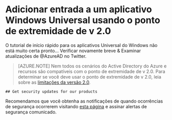 <properties
    pageTitle="Aplicativo Universal do Windows Azure AD v 2.0 | Microsoft Azure"
    description="Como criar um aplicativo Windows Universal que assina contas de trabalho ou da escola e usuários com os dois Account pessoal da Microsoft."
    services="active-directory"
    documentationCenter=""
    authors="dstrockis"
    manager="mbaldwin"
    editor=""/>

<tags
    ms.service="active-directory"
    ms.workload="identity"
    ms.topic="article"
    ms.tgt_pltfrm="mobile-windows-store"
    ms.devlang="dotnet"
    ms.date="02/20/2016"
    ms.author="dastrock"/>

  # <a name="add-sign-in-to-a-windows-universal-app-using-the-v20-endpoint"></a>Adicionar entrada a um aplicativo Windows Universal usando o ponto de extremidade de v 2.0
  O tutorial de início rápido para os aplicativos Universal do Windows não está muito certa pronto... Verificar novamente breve & Examinar atualizações de @AzureAD no Twitter.

> [AZURE.NOTE]
    Nem todos os cenários do Active Directory do Azure e recursos são compatíveis com o ponto de extremidade de v 2.0.  Para determinar se você deve usar o ponto de extremidade de v 2.0, leia sobre as [limitações da versão 2.0](active-directory-v2-limitations.md).
    
    ## Get security updates for our products

Recomendamos que você obtenha as notificações de quando ocorrências de segurança ocorrerem visitando [esta página](https://technet.microsoft.com/security/dd252948) e assinar alertas de segurança comunicado.